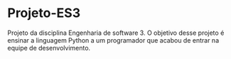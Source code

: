 # Projeto-ES3
Projeto da disciplina Engenharia de software 3. O objetivo desse projeto é ensinar a linguagem Python a um programador que acabou de entrar na equipe de desenvolvimento.
